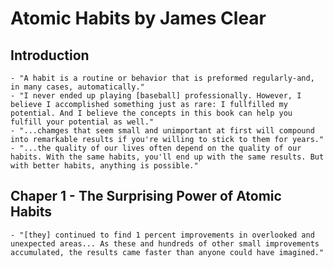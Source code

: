 # Atomic Habits by James Clear

## Introduction

    - "A habit is a routine or behavior that is preformed regularly-and, in many cases, automatically." 
    - "I never ended up playing [baseball] professionally. However, I believe I accomplished something just as rare: I fullfilled my potential. And I believe the concepts in this book can help you fulfill your potential as well." 
    - "...chamges that seem small and unimportant at first will compound into remarkable results if you're willing to stick to them for years."
    - "...the quality of our lives often depend on the quality of our habits. With the same habits, you'll end up with the same results. But with better habits, anything is possible." 

## Chaper 1 - The Surprising Power of Atomic Habits
    - "[they] continued to find 1 percent improvements in overlooked and unexpected areas... As these and hundreds of other small improvements accumulated, the results came faster than anyone could have imagined."

